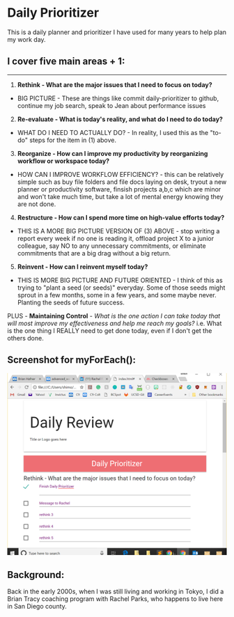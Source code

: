 # Daily Prioritizer

This is a daily planner and prioritizer I have used for many years to help plan my work day.

## I cover five main areas + 1:
----------------------------------------------------
1. **Rethink - What are the major issues that I need to focus on today?**
  - BIG PICTURE - These are things like commit daily-prioritizer to github, continue my job search, speak to Jean about performance issues
2. **Re-evaluate - What is today's reality, and what do I need to do today?**
  - WHAT DO I NEED TO ACTUALLY DO? - In reality, I used this as the "to-do" steps for the item in (1) above.
3. **Reorganize - How can I improve my productivity by reorganizing workflow or workspace today?**
  - HOW CAN I IMPROVE WORKFLOW EFFICIENCY? - this can be relatively simple such as buy file folders and file docs laying on desk, tryout a new planner or productivity software, finsish projects a,b,c which are minor and won't take much time, but take a lot of mental energy knowing they are not done.
4. **Restructure - How can I spend more time on high-value efforts today?**
  - THIS IS A MORE BIG PICTURE VERSION OF (3) ABOVE - stop writing a report every week if no one is reading it, offload project X to a junior colleague, say NO to any unnecessary commitments, or eliminate commitments that are a big drag without a big return.
5. **Reinvent - How can I reinvent myself today?**
  - THIS IS MORE BIG PICTURE AND FUTURE ORIENTED - I think of this as trying to "plant a seed (or seeds)" everyday.  Some of those seeds might sprout in a few months, some in a few years, and some maybe never.  Planting the seeds of future success.

PLUS - **Maintaining Control** - *What is the one action I can take today that will most improve my effectiveness and help me reach my goals?*
i.e. What is the one thing I REALLY need to get done today, even if I don't get the others done.

Screenshot for myForEach():
--------------------------

<img src="DailyReviewScreenCapture.PNG">

Background:
----------------------------------------------------
Back in the early 2000s, when I was still living and working in Tokyo, I did a Brian Tracy coaching program with Rachel Parks, who happens to live here in San Diego county.
